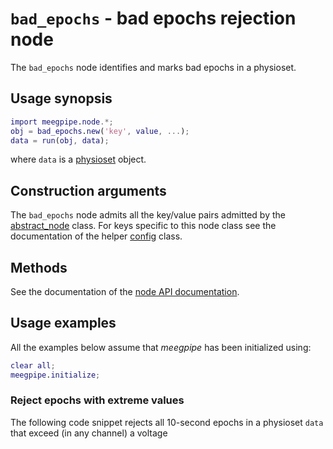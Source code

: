 `bad_epochs` - bad epochs rejection node
====

The `bad_epochs` node identifies and marks bad epochs in a physioset.


## Usage synopsis

````matlab
import meegpipe.node.*;
obj = bad_epochs.new('key', value, ...);
data = run(obj, data);
````

where `data` is a [physioset][physioset] object.

[physioset]: https://github.com/germangh/matlab_physioset/blob/master/%2Bphysioset/%40physioset/README.md


## Construction arguments

The `bad_epochs` node admits all the key/value pairs admitted by the
[abstract_node][abstract-node] class. For keys specific to this node
class see the documentation of the helper [config][config] class.

[abstract-node]: ../@abstract_node/README.md
[config]: ./config.md


## Methods

See the documentation of the [node API documentation][node].

[node]: ../



## Usage examples

All the examples below assume that _meegpipe_ has been initialized using:

````matlab
clear all;
meegpipe.initialize;
````

### Reject epochs with extreme values

The following code snippet rejects all 10-second epochs in a physioset `data`
that exceed (in any channel) a voltage
